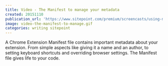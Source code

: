 ```yaml
---
title: Video - The Manifest to manage your metadata
created: 20151110
publication_url: 'https://www.sitepoint.com/premium/screencasts/using-manifest-files-to-manage-your-chrome-extension-s-metadata'
image: video-the-manifest-to-manage.gif
categories: writing sitepoint
---
```


A Chrome Extension Manifest file contains important metadata about your extension. From simple aspects like giving it a name and an author, to setting keyboard shortcuts and overriding browser settings. The Manifest file gives life to your code.
